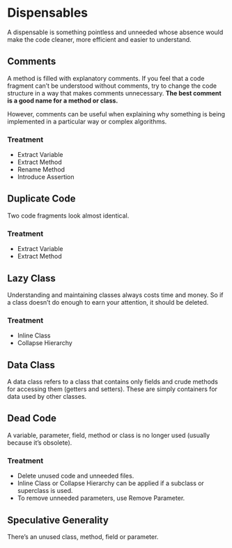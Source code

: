 # Dispensables

A dispensable is something pointless and unneeded whose absence would make the code cleaner, more efficient and easier to understand.

## Comments

A method is filled with explanatory comments. If you feel that a code fragment can’t be understood without comments, try to change the code structure in a way that makes comments unnecessary. **The best comment is a good name for a method or class.**

However, comments can be useful when explaining why something is being implemented in a particular way or complex algorithms.

### Treatment

* Extract Variable
* Extract Method
* Rename Method
* Introduce Assertion

## Duplicate Code

Two code fragments look almost identical.

### Treatment

* Extract Variable
* Extract Method

## Lazy Class

Understanding and maintaining classes always costs time and money. So if a class doesn’t do enough to earn your attention, it should be deleted.

### Treatment

* Inline Class
* Collapse Hierarchy

## Data Class

A data class refers to a class that contains only fields and crude methods for accessing them \(getters and setters\). These are simply containers for data used by other classes.

## Dead Code

A variable, parameter, field, method or class is no longer used \(usually because it’s obsolete\).

### Treatment

* Delete unused code and unneeded files.
* Inline Class or Collapse Hierarchy can be applied if a subclass or superclass is used.
* To remove unneeded parameters, use Remove Parameter.

## Speculative Generality

There’s an unused class, method, field or parameter.

